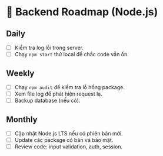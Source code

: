 # 🚀 Backend Roadmap (Node.js)

## Daily
- [ ] Kiểm tra log lỗi trong server.
- [ ] Chạy `npm start` thử local để chắc code vẫn ổn.

## Weekly
- [ ] Chạy `npm audit` để kiểm tra lỗ hổng package.
- [ ] Xem file log để phát hiện request lạ.
- [ ] Backup database (nếu có).

## Monthly
- [ ] Cập nhật Node.js LTS nếu có phiên bản mới.
- [ ] Update các package có bản vá bảo mật.
- [ ] Review code: input validation, auth, session.

